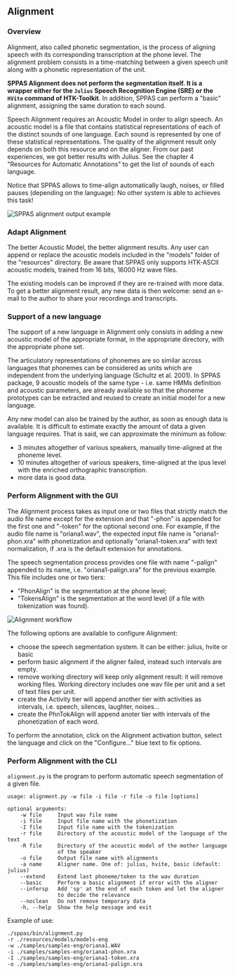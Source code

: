 ## Alignment

### Overview

Alignment, also called phonetic segmentation, is the process of aligning
speech with its corresponding transcription at the phone level.
The alignment problem consists in a time-matching between a given speech
unit along with a phonetic representation of the unit.

**SPPAS Alignment does not perform the segmentation itself. It is a wrapper
either for the `Julius` Speech Recognition Engine (SRE) or the `HVite` command
of HTK-Toolkit**. In addition, SPPAS can perform a "basic" alignment, 
assigning the same duration to each sound.

Speech Alignment requires an Acoustic Model in order to align speech.
An acoustic model is a file that contains statistical representations of each
of the distinct sounds of one language. Each sound is represented by one
of these statistical representations.
The quality of the alignment result only depends on both this resource and 
on the aligner. From our past experiences, we got better results with Julius.
See the chapter 4 "Resources for Automatic Annotations" to get the list of 
sounds of each language.

Notice that SPPAS allows to time-align automatically laugh, noises, or 
filled pauses (depending on the language): No other system is able to 
achieves this task!

![SPPAS alignment output example](etc/screenshots/alignment.png)


### Adapt Alignment

The better Acoustic Model, the better alignment results. 
Any user can append or replace the acoustic models included in the "models" 
folder of the "resources" directory. Be aware that SPPAS only supports 
HTK-ASCII acoustic models, trained from 16 bits, 16000 Hz wave files.

The existing models can be improved if they are re-trained with more data.
To get a better alignment result, any new data is then welcome: send an 
e-mail to the author to share your recordings and transcripts.


### Support of a new language

The support of a new language in Alignment only consists in adding
a new acoustic model of the appropriate format, in the appropriate
directory, with the appropriate phone set.

The articulatory representations of phonemes are so similar across
languages that phonemes can be considered as units which are independent 
from the underlying language (Schultz et al. 2001). In SPPAS package, 
9 acoustic models of the same type - i.e. same HMMs definition and 
acoustic parameters, are already available so that the phoneme prototypes 
can be extracted and reused to create an initial model for a new language.

Any new model can also be trained by the author, as soon as enough data
is available. It is difficult to estimate exactly the amount
of data a given language requires. 
That is said, we can approximate the minimum as follow:

- 3 minutes altogether of various speakers, manually time-aligned at the phoneme level.
- 10 minutes altogether of various speakers, time-aligned at the ipus level with the enriched orthographic transcription.
- more data is good data.


### Perform Alignment with the GUI

The Alignment process takes as input one or two files that strictly match the
audio file name except for the extension and that "-phon" is appended for the
first one and "-token" for the optional second one. For example,
if the audio file name is "oriana1.wav", the expected input file name is
"oriana1-phon.xra" with phonetization and optionally  "oriana1-token.xra"
with text normalization, if .xra is the default extension for annotations.

The speech segmentation process provides one file with name "-palign" appended
to its name, i.e. "oriana1-palign.xra" for the previous example.
This file includes one or two tiers:

* "PhonAlign" is the segmentation at the phone level;
* "TokensAlign" is the segmentation at the word level (if a file with tokenization was found).

![Alignment workflow](etc/figures/alignworkflow.png)

The following options are available to configure Alignment:

* choose the speech segmentation system. It can be either: julius, hvite or basic
* perform basic alignment if the aligner failed, instead such intervals are empty.
* remove working directory will keep only alignment result: it will remove working files. Working directory includes one wav file per unit and a set of text files per unit.
* create the Activity tier will append another tier with activities as intervals, i.e. speech, silences, laughter, noises...
* create the PhnTokAlign will append anoter tier with intervals of the phonetization of each word.

To perform the annotation, click on the Alignment activation button, select
the language and click on the "Configure..." blue text to fix options.


### Perform Alignment with the CLI

`alignment.py` is the program to perform automatic speech segmentation of a
given file.

~~~~~~~~~~~~~~~~~~~~~~~~~~~~~~~~~~~~~~~~~~~~~~
usage: alignment.py -w file -i file -r file -o file [options]

optional arguments:
    -w file     Input wav file name
    -i file     Input file name with the phonetization
    -I file     Input file name with the tokenization
    -r file     Directory of the acoustic model of the language of the text
    -R file     Directory of the acoustic model of the mother language
                of the speaker
    -o file     Output file name with alignments
    -a name     Aligner name. One of: julius, hvite, basic (default: julius)
    --extend    Extend last phoneme/token to the wav duration
    --basic     Perform a basic alignment if error with the aligner
    --infersp   Add 'sp' at the end of each token and let the aligner
                to decide the relevance
    --noclean   Do not remove temporary data
    -h, --help  Show the help message and exit
~~~~~~~~~~~~~~~~~~~~~~~~~~~~~~~~~~~~~~~~~~~~~~

Example of use:

~~~~~~~~~~~~~~~~~~~~~~~~~~~~~~~~~~~~~~~~~~~~~~
./sppas/bin/alignment.py
-r ./resources/models/models-eng
-w ./samples/samples-eng/oriana1.WAV
-i ./samples/samples-eng/oriana1-phon.xra
-I ./samples/samples-eng/oriana1-token.xra
-o ./samples/samples-eng/oriana1-palign.xra
~~~~~~~~~~~~~~~~~~~~~~~~~~~~~~~~~~~~~~~~~~~~~~
